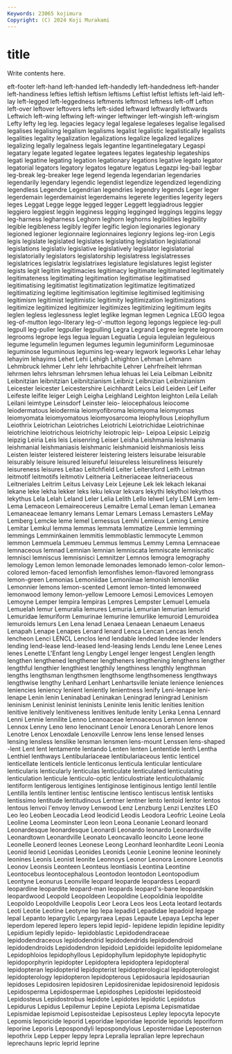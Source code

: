 ```yaml
---
Keywords: 23065 kojimura
Copyright: (C) 2024 Koji Murakami
---
```


# title

Write contents here.



eft-footer
left-hand left-handed left-handedly left-handedness left-hander left-handiness lefties leftish leftism leftisms
Leftist leftist leftists left-laid left-lay left-legged left-leggedness leftments leftmost leftness
left-off Lefton left-over leftover leftovers lefts left-sided leftward leftwardly leftwards
Leftwich left-wing leftwing left-winger leftwinger left-wingish left-wingism Lefty lefty leg
leg. legacies legacy legal legalese legaleses legalise legalised legalises legalising
legalism legalisms legalist legalistic legalistically legalists legalities legality legalization legalizations
legalize legalized legalizes legalizing legally legalness legals legantine legantinelegatary Legaspi
legatary legate legated legatee legatees legates legateship legateships legati legatine
legating legation legationary legations legative legato legator legatorial legators legatory
legatos legature legatus Legazpi leg-bail legbar leg-break leg-breaker lege legend
legenda legendarian legendaries legendarily legendary legendic legendist legendize legendized legendizing
legendless Legendre Legendrian legendries legendry legends Leger leger legerdemain legerdemainist
legerdemains legerete legerities legerity legers leges Leggat Legge legge legged
legger Leggett leggiadrous leggier leggiero leggiest leggin legginess legging legginged
leggings leggins leggy leg-harness legharness Leghorn leghorn leghorns legibilities legibility
legible legibleness legibly legifer legific legion legionaries legionary legioned legioner
legionnaire legionnaires legionry legions leg-iron Legis legis legislate legislated legislates
legislating legislation legislational legislations legislativ legislative legislatively legislator legislatorial legislatorially
legislators legislatorship legislatress legislatresses legislatrices legislatrix legislatrixes legislature legislatures legist
legister legists legit legitim legitimacies legitimacy legitimate legitimated legitimately legitimateness
legitimating legitimation legitimatise legitimatised legitimatising legitimatist legitimatization legitimatize legitimatized legitimatizing
legitime legitimisation legitimise legitimised legitimising legitimism legitimist legitimistic legitimity legitimization
legitimizations legitimize legitimized legitimizer legitimizes legitimizing legitimum legits leglen legless
leglessness leglet leglike legman legmen Legnica LEGO legoa leg-of-mutton lego-literary
leg-o'-mutton legong legongs legpiece leg-pull legpull leg-puller legpuller legpulling Legra
Legrand Legree legrete legroom legrooms legrope legs legua leguan Leguatia
Leguia leguleian leguleious legume legumelin legumen legumes legumin leguminiform Leguminosae
leguminose leguminous legumins leg-weary legwork legworks Lehar lehay lehayim lehayims
Lehet Lehi Lehigh Lehighton Lehman Lehmann Lehmbruck lehmer Lehr lehr
lehrbachite Lehrer Lehrfreiheit lehrman lehrmen lehrs lehrsman lehrsmen lehua lehuas
lei Leia Leibman Leibnitz Leibnitzian leibnitzian Leibnitzianism Leibniz Leibnizian Leibnizianism
Leicester leicester Leicestershire Leichhardt Leics Leid Leiden Leif Leifer Leifeste
leifite leiger Leigh Leigha Leighland Leighton leighton Leila Leilah Leilani
leimtype Leinsdorf Leinster leio- leiocephalous leiocome leiodermatous leiodermia leiomyofibroma leiomyoma
leiomyomas leiomyomata leiomyomatous leiomyosarcoma leiophyllous Leiophyllum Leiothrix Leiotrichan Leiotriches Leiotrichi
Leiotrichidae Leiotrichinae leiotrichine leiotrichous leiotrichy leiotropic leip- Leipoa Leipsic Leipzig
leipzig Leiria Leis leis Leisenring Leiser Leisha Leishmania leishmania leishmanial
leishmaniasis leishmanic leishmanioid leishmaniosis leiss Leisten leister leistered leisterer leistering
leisters leisurabe leisurable leisurably leisure leisured leisureful leisureless leisureliness leisurely
leisureness leisures Leitao Leitchfield Leiter Leitersford Leith Leitman leitmotif leitmotifs
leitmotiv Leitneria Leitneriaceae leitneriaceous Leitneriales Leitrim Leitus Leivasy Leix Lejeune
Lek lek lekach lekanai lekane leke lekha lekker leks leku
lekvar lekvars lekythi lekythoi lekythos lekythus Lela Lelah Leland Leler
Lelia Lelith Lello lelwel Lely LEM Lem lem- Lema Lemaceon
Lemaireocereus Lemaitre Lemal Leman leman Lemanea Lemaneaceae lemanry lemans Lemar
Lemars Lemass Lemasters LeMay Lemberg Lemcke leme lemel Lemessus Lemhi
Lemieux Leming Lemire Lemitar Lemkul lemma lemmas lemmata lemmatize Lemmie
lemming lemmings Lemminkainen lemmitis lemmoblastic lemmocyte Lemmon lemmon Lemmuela Lemmueu
Lemmus lemmus Lemmy Lemna Lemnaceae lemnaceous lemnad Lemnian lemnian lemniscata
lemniscate lemniscatic lemnisci lemniscus lemnisnisci Lemnitzer Lemnos lemogra lemography lemology
Lemon lemon lemonade lemonades lemonado lemon-color lemon-colored lemon-faced lemonfish lemonfishes
lemon-flavored lemongrass lemon-green Lemonias Lemoniidae Lemoniinae lemonish lemonlike Lemonnier lemons
lemon-scented Lemont lemon-tinted lemonweed lemonwood lemony lemon-yellow Lemoore Lemosi Lemovices
Lemoyen Lemoyne Lemper lempira lempiras Lempres Lempster Lemuel Lemuela Lemuelah
lemur Lemuralia lemures Lemuria Lemurian lemurian lemurid Lemuridae lemuriform Lemurinae
lemurine lemurlike lemuroid Lemuroidea lemuroids lemurs Len Lena lenad Lenaea
Lenaean Lenaeum Lenaeus Lenapah Lenape Lenapes Lenard lenard Lenca Lencan
Lencas lench lencheon Lenci LENCL Lenclos lend lendable lended lendee
lender lenders lending lend-lease lend-leased lend-leasing lends Lendu lene Lenee
Lenes lenes Lenette L'Enfant leng Lengby Lengel lenger lengest Lenglen
length lengthen lengthened lengthener lengtheners lengthening lengthens lengther lengthful lengthier
lengthiest lengthily lengthiness lengthly lengthman lengths lengthsman lengthsmen lengthsome lengthsomeness
lengthways lengthwise lengthy Lenhard Lenhart Lenhartsville leniate lenience leniences leniencies
leniency lenient leniently lenientness lenify Leni-lenape leni-lenape Lenin lenin Leninabad
Leninakan Leningrad leningrad Leninism leninism Leninist leninist leninists Leninite lenis
lenitic lenities lenition lenitive lenitively lenitiveness lenitives lenitude lenity Lenka
Lenna Lennard Lenni Lennie lennilite Lenno Lennoaceae lennoaceous Lennon lennow
Lennox Lenny Leno leno lenocinant Lenoir Lenora Lenorah Lenore lenos
Lenotre Lenox Lenoxdale Lenoxville Lenrow lens lense lensed lenses lensing
lensless lenslike lensman lensmen lens-mount Lenssen lens-shaped -lent Lent lent
lentamente lentando Lenten lenten Lententide lenth Lentha Lenthiel lenthways Lentibulariaceae
lentibulariaceous lentic lenticel lenticellate lenticels lenticle lenticonus lenticula lenticular lenticulare
lenticularis lenticularly lenticulas lenticulate lenticulated lenticulating lenticulation lenticule lenticulo-optic lenticulostriate
lenticulothalamic lentiform lentigerous lentigines lentiginose lentiginous lentigo lentil lentile Lentilla
lentils lentiner lentisc lentiscine lentisco lentiscus lentisk lentisks lentissimo lentitude
lentitudinous Lentner lentner lento lentoid lentor lentos lentous lenvoi l'envoy
lenvoy Lenwood Lenz Lenzburg Lenzi Lenzites LEO Leo leo Leoben
Leocadia Leod leodicid Leodis Leodora Leofric Leoine Leola Leoline Leoma
Leominster Leon leon Leona Leonanie Leonard leonard Leonardesque leonardesque Leonardi
Leonardo leonardo Leonardsville Leonardtown Leonardville Leonato Leoncavallo leoncito Leone leone
Leonelle Leonerd leones Leonese Leong Leonhard leonhardite Leoni Leonia Leonid
leonid Leonidas Leonides Leonids Leonie Leonine leonine leoninely leonines Leonis
Leonist leonite Leonnoys Leonor Leonora Leonore Leonotis Leonov Leonsis Leonteen
Leonteus leontiasis Leontina Leontine Leontocebus leontocephalous Leontodon leontodon Leontopodium Leontyne
Leonurus Leonville leopard leoparde leopardess Leopardi leopardine leopardite leopard-man leopards
leopard's-bane leopardskin leopardwood Leopold Leopoldeen Leopoldine Leopoldinia leopoldite Leopoldo Leopoldville
Leopolis Leor Leora Leos leos Leota leotard leotards Leoti Leotie
Leotine Leotyne lep lepa lepadid Lepadidae lepadoid lepage lepal Lepanto
lepargylic Lepargyraea Lepas Lepaute Lepaya Lepcha leper leperdom lepered lepero
lepers lepid lepid- lepidene lepidin lepidine lepidity Lepidium lepidly lepido-
lepidoblastic Lepidodendraceae lepidodendraceous lepidodendrid lepidodendrids lepidodendroid lepidodendroids Lepidodendron lepidoid Lepidoidei
lepidolite lepidomelane Lepidophloios lepidophyllous Lepidophyllum lepidophyte lepidophytic lepidoporphyrin lepidopter Lepidoptera
lepidoptera lepidopteral lepidopteran lepidopterid lepidopterist lepidopterological lepidopterologist lepidopterology lepidopteron lepidopterous
Lepidosauria lepidosaurian lepidoses Lepidosiren lepidosiren Lepidosirenidae lepidosirenoid lepidosis Lepidosperma Lepidospermae
Lepidosphes Lepidostei lepidosteoid Lepidosteus Lepidostrobus lepidote Lepidotes lepidotic Lepidotus Lepidurus
Lepidus Lepilemur Lepine Lepiota Lepisma Lepismatidae Lepismidae lepismoid Lepisosteidae Lepisosteus
Lepley lepocyta lepocyte Lepomis leporicide leporid Leporidae leporidae leporide leporids
leporiform leporine Leporis Lepospondyli lepospondylous Leposternidae Leposternon lepothrix Lepp Lepper
leppy lepra Lepralia lepralian lepre leprechaun leprechauns lepric leprid leprine
